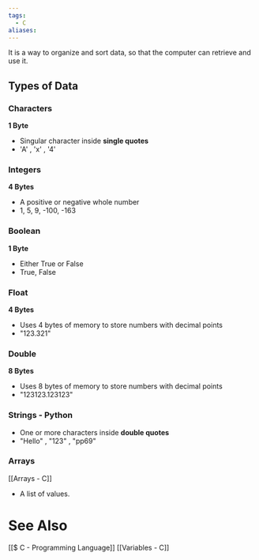 ```yaml
---
tags:
  - C
aliases:
---
```

It is a way to organize and sort data, so that the computer can retrieve and use it.

## Types of Data
### Characters
**1 Byte**
- Singular character inside **single quotes**
- 'A' , 'x' , '4'

### Integers
**4 Bytes**
- A positive or negative whole number
- 1, 5, 9, -100, -163

### Boolean
**1 Byte**
- Either True or False
- True, False

### Float
**4 Bytes**
- Uses 4 bytes of memory to store numbers with decimal points
- "123.321"
### Double
**8 Bytes**
- Uses 8 bytes of memory to store numbers with decimal points
- "123123.123123"

### Strings - Python
- One or more characters inside **double quotes**
- "Hello" , "123" , "pp69"

### Arrays
[[Arrays - C]]
- A list of values.

# See Also
[[$ C - Programming Language]]
[[Variables - C]]